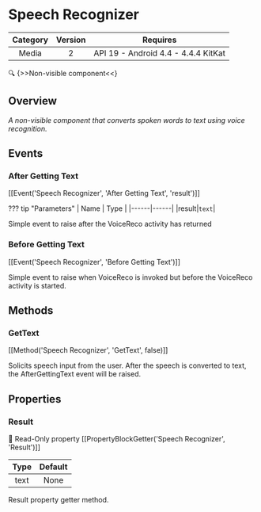 # Speech Recognizer

| Category | Version | Requires |
|:--------:|:-------:|:--------:|
|Media|2|API 19 - Android 4.4 - 4.4.4 KitKat|

:mag: {>>Non-visible component<<}

## Overview

_A non-visible component that converts spoken words to text using voice recognition._

## Events

### After Getting Text

[[Event('Speech Recognizer', 'After Getting Text', 'result')]]

??? tip "Parameters"
    | Name | Type |
    |------|------|
    |result|`text`|


Simple event to raise after the VoiceReco activity has returned

### Before Getting Text

[[Event('Speech Recognizer', 'Before Getting Text')]]

Simple event to raise when VoiceReco is invoked but before the VoiceReco
 activity is started.

## Methods

### GetText

[[Method('Speech Recognizer', 'GetText', false)]]

Solicits speech input from the user.  After the speech is converted to
 text, the AfterGettingText event will be raised.

## Properties

### Result



:eyes: Read-Only property
[[PropertyBlockGetter('Speech Recognizer', 'Result')]]

| Type | Default |
|:----:|:-------:|
|text|None|

Result property getter method.